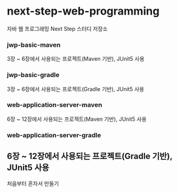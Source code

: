 # next-step-web-programming
자바 웹 프로그래밍 Next Step 스터디 저장소

### jwp-basic-maven
3장 ~ 6장에서 사용되는 프로젝트(Maven 기반), JUnit5 사용

### jwp-basic-gradle
3장 ~ 6장에서 사용되는 프로젝트(Gradle 기반), JUnit5 사용

### web-application-server-maven
6장 ~ 12장에서 사용되는 프로젝트(Maven 기반), JUnit5 사용

### web-application-server-gradle
6장 ~ 12장에서 사용되는 프로젝트(Gradle 기반), JUnit5 사용
---


처음부터 혼자서 만들기

